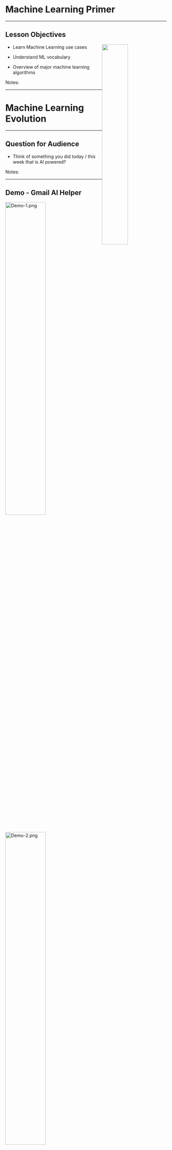 # Machine Learning Primer

---


## Lesson Objectives

<img src="../../assets/images/generic/3rd-party/terminator-2.png" style="width:40%;float:right;"><!-- {"left" : 5.3, "top" : 1.23, "height" : 3.54, "width" : 4.72} -->


 * Learn Machine Learning use cases

 * Understand ML vocabulary

 * Overview of major machine learning algorithms

Notes:




---

# Machine Learning Evolution

---

## Question for Audience

 * Think of something you did today / this week that is AI powered?

Notes:

---
## Demo - Gmail AI Helper

<img src="../../assets/images/deep-learning/3rd-party/Demo-1.png" alt="Demo-1.png" style="width:50%;"/><!-- {"left" : 0.1, "top" : 1.92, "height" : 2.82, "width" : 10.06} -->

<img src="../../assets/images/deep-learning/3rd-party/Demo-2.png" alt="Demo-2.png" style="width:50%;"/><!-- {"left" : 1.35, "top" : 4.48, "height" : 3.24, "width" : 7.56} -->




Notes:


---

## Why Machine Learning Matters?

<img src="../../assets/images/deep-learning/3rd-party/video-ml-basics-google.png" alt="video-ml-basics-google.png" style="width:60%;"/><!-- {"left" : 0.88, "top" : 1.34, "height" : 4.42, "width" : 8.49} -->


[Link](https://www.youtube.com/watch?v=HcqpanDadyQ)

Notes:

https://www.youtube.com/watch?v=HcqpanDadyQ

---

## Hype Cycle

 * **Question for the class:**  
   - Where do you think AI is in this cycle? :-)

<img src="../../assets/images/deep-learning/Gartner-Hype-Cycle.png" alt="Gartner-Hype-Cycle.png" style="background:white;width:55%;"/><!-- {"left" : 1.23, "top" : 2.93, "height" : 5.06, "width" : 7.8} -->


Notes:
- https://en.wikipedia.org/wiki/Hype_cycle

---

## What is  Machine Learning

* **"The field of study that gives computers the ability to learn without being explicitly programmed."**  
 -- Arthur Samuel

<img src="../../assets/images/people/Arthur-Samuel.png" alt="Arthur-Samuel.png" style="width:20%;float:right;"/><!-- {"left" : 7.41, "top" : 1.1, "height" : 3.71, "width" : 2.63} -->

* Example: Self-driving cars
    - Historical approach:  
    Write a massive program to instruct the car to handle all possible scenarios encountered while driving
        - This is immensely difficult

    - AI approach:  
        - Let AI learn by observing the scenery and your  reactions
        - Once it learnt enough, let the AI predict the next reaction for a scenary



Notes:


---

## Spam Detection - Traditional (Rule Based) Approach

* Here is an example of spam detection rule engine

* The rules are coded by developers

* There could be 100s of 1000s of rules!

```java

if (email.from_ip.one_of("ip1", "ip2", "ip3")) {
  result = "no-spam"
}
else if ( email.text.contains ("free loans", "cheap degrees"))
{
  result = "spam"
}

```
<!-- {"left" : 0, "top" : 2.81, "height" : 1.98, "width" : 10.25} -->

Notes:




---

## Spam Detection - AI Approach


 * Show the algorithm with spam and non-spam emails

 * Algorithm 'learns' which attributes are indicative of spam

 * Then algorithm predicts spam/no-spam on new email

<img src="../../assets/images/deep-learning/AI-Approach.png" alt="AI-Approach.png" style="width:55%;"/><!-- {"left" : 0.96, "top" : 3.83, "height" : 4.16, "width" : 8.33} -->


Notes:


---

## How is AI Different from Rule Based Systems

 * Rule based systems are static
    - They are programmed in
    - They don't learn from data

 * AI can learn from data
     - It gets better every day with more data it sees

<img src="../../assets/images/machine-learning/ML-vs-Rule-Based-Systems-2.png" alt="Rule-Based-Systems.png" style="width:55%;"/><!-- {"left" : 0.78, "top" : 4.13, "height" : 3.28, "width" : 8.7} -->


Notes:

---

## Machine Learning Use Cases

|       Finance       |         Healthcare        |        Retail       |        Manufacturing       |    Network & Security    |
|:-------------------:|:-------------------------:|:-------------------:|:--------------------------:|:------------------------:|
| Fraud Detection     | Diagnosis                 | Recommendations     | Identify defects           | Identify security breach |
| Algorithmic trading | Patient care              | Customer retentions | Fully automated assemblies | Facial recognition       |
| Credit Approvals    | Treatment recommendations |                     |                            |                          &nbsp;|

<!-- {"left" : 0.1, "top" : 1.17, "height" : 3.08, "width" : 10.05, "columnwidth" : [1.88, 2.14, 2.23, 1.94, 1.86]} -->

---

# A Brief History of AI

[AI-brief-history.md](AI-brief-history.md)

---

## AI Vocabulary

[AI-vocabulary.md](AI-vocabulary.md)

---

# Machine Learning vs. Deep Learning

[ML-vs-DL.md](ML-vs-DL.md)



---

## AI Software Eco System

|             | Machine Learning                        | Deep Learning                            |
|-------------|-----------------------------------------|------------------------------------------|
| Java        | - Weka <br/>- Mahout                    | - DeepLearning4J                         |
| Python      | - SciKit <br/>- (Numpy, Pandas)         | - Tensorflow <br/>- Theano <br/>- Caffe  |
| R           | - Many libraries                        | - Deepnet <br/>- Darch                   |
| Distributed | - H20 <br/>- Spark                      | - H20 <br/>- Spark                       |
| Cloud       | - AWS <br/>- Azure  <br/>- Google Cloud | - AWS  <br/>- Azure  <br/>- Google Cloud |

<!-- {"left" : 0.25, "top" : 1.25, "height" : 4.53, "width" : 9.75, "columnwidth" : [3.25, 3.25, 3.25]} -->


Notes:




---


## Machine Learning and Big Data

 * Until recently most of the machine learning is done on "single computer" (with lots of memory-100s of GBs)

 * Most R/Python/Java libraries are "single node based"

 * Now Big Data tools make it possible to run machine learning algorithms at massive scale-distributed across a cluster


<img src="../../assets/images/deep-learning/DL-cluster.png" style="width:70%;">

Notes:


---

## Machine Learning vs. Big Data

| Traditional ML                                 | ML on Big Data                               |
|------------------------------------------------|----------------------------------------------|
| All (or most) data fits into single machine    | Data is distributed across multiple machines |
| Data almost / always in memory                 | Memory is scarce                             |
| Optimized for heavy iterative computes         | Optimized for single pass computes           |
| Maintains state between stages                 | stateless                                    |
| CPU bound                                      | IO bound (disk / network).                   |
| GPU (Graphical Processing Unit) seldom engaged | GPUs are utilized increasingly               |            |

<!-- {"left" : 0.25, "top" : 1.48, "height" : 3.88, "width" : 9.75} -->



Notes:




---

## Tools for Scalable Machine Learning

<img src="../../assets/images/logos/spark-logo-1.png" style="width:20%;float:right;"><!-- {"left" : 7.64, "top" : 1.04, "height" : 1.3, "width" : 2.44} -->

 *  **Spark ML**
     - Runs on top of popular Spark framework
     - Massively scalable
     - Can use memory (caching) effectively for iterative algorithms
     - Language support: Scala, Java, Python, R

 *  **Cloud Vendors**
     - Ready to go algorithms
     - Visualization tools
     - Wizards to guide
     - Virtually 'unlimited' scale
     - [Amazon Machine Learning](https://aws.amazon.com/machine-learning/), Azure Machine Learning,  Google ML


 <img src="../../assets/images/deep-learning/3rd-party/amazon-logo.png" alt="amazon-logo.png" style="width:25%;"/> &nbsp; <!-- {"left" : 0.18, "top" : 7.52, "height" : 0.86, "width" : 3.74} --> <img src="../../assets/images/deep-learning/3rd-party/azure-logo.png" alt="azure-logo.png" style="width:25%;"/> &nbsp; <!-- {"left" : 4.03, "top" : 7.55, "height" : 0.8, "width" : 2.77} --> <img src="../../assets/images/deep-learning/3rd-party/google-cloud.png" alt="google-cloud.png" style="width:25%;"/> &nbsp; <!-- {"left" : 6.92, "top" : 7.6, "height" : 0.71, "width" : 3.15} -->




Notes:

* http://www.kdnuggets.com/2016/04/top-15-frameworks-machine-learning-experts.html
* http://www.infoworld.com/article/2853707/machine-learning/11-open-source-tools-machine-learning.html
* https://aws.amazon.com/machine-learning/


---


## Tools for Scalable Deep Learning

<img src="../../assets/images/logos/tensorflow-logo-1.png" style="width:20%;float:right;"/><!-- {"left" : 7.58, "top" : 1.07, "height" : 2.02, "width" : 2.37} -->

 *  **`TensorFlow`**
     - Based on "data flow graphs"
     - "Tensor" = batches of data
     - Language support: Python, C++
     - Run time: CPU, GPU

<br  clear="all"/>

<img src="../../assets/images/logos/bigdl-logo-1.png" style="width:25%;float:right;"/><!-- {"left" : 7.52, "top" : 4.71, "height" : 1.14, "width" : 2.48} -->

 *  **`Intel BigDL`**  

     - Deep learning library
     - Built on Apache Spark
     - Language support: Python, Scala


Notes:

* https://www.tensorflow.org/



---

# Machine Learning Algorithms

[ML-Algorithms.md](ML-Algorithms.md)

---
# Use Cases and Demos

<img src="../../assets/images/logos/uber-logo-1.png" style="width:15%;"/>  <!-- {"left" : 2.97, "top" : 7.55, "height" : 1.23, "width" : 1.69} -->    &nbsp; &nbsp;
 <img src="../../assets/images/logos/photobucket-logo-1.png" style="width:15%;"/>  <!-- {"left" : 5.29, "top" : 8.34, "height" : 0.44, "width" : 2.31} -->    &nbsp; &nbsp;
<img src="../../assets/images/logos/staples-logo.png" style="white;width:15%;"/>  <!-- {"left" : 8.29, "top" : 8.46, "height" : 0.34, "width" : 1.71} -->



---

## Use Case 1: Uber driver verification

- To increase passenger safety, Uber drivers have to verify their identity before accepting rides

- Uber uses [Microsoft Cognitive Services](https://azure.microsoft.com/en-us/services/cognitive-services/) to recognize 7 million+ drivers in milli seconds

- [Link](https://venturebeat.com/wp-content/uploads/2016/09/uberids.gif?resize=343%2C600&strip=all)

<img src="../../assets/images/logos/uber-logo-1.png" alt="XXX image missing" style="background:white;max-width:100%;" width="20%" />&nbsp;&nbsp;<!-- {"left" : 1.59, "top" : 4.9, "height" : 1.42, "width" : 1.95} --><img src="../../assets/images/deep-learning/3rd-party/uber-rides-2.jpg" alt="XXX image missing" style="background:white;max-width:100%;" width="30%" />&nbsp;&nbsp;<!-- {"left" : 3.91, "top" : 4.78, "height" : 1.64, "width" : 2.93} --><img src="../../assets/images/deep-learning/3rd-party/uber-rides-1.gif" alt="XXX image missing" style="background:white;max-width:100%;" width="15%" /><!-- {"left" : 7.19, "top" : 4.33, "height" : 2.56, "width" : 1.46} -->



---

## Use Case 2: Photobucket

- [Photobucket](http://photobucket.com/) is a image / video hosting service

- They want to identify and tag NSFW (Not Safe For Work) images and offensive images

- Previously, their human moderation team was only able to monitor about 1% of content

- Now AI system (Using [Clarify](https://www.clarifai.com/)), screens images and tags them properly.  
Illegal images (child pornography ..etc) are flagged for law enforcement

- [Link](https://blog.clarifai.com/how-photobucket-uses-image-recognition-to-protect-its-community-from-unwanted-content)

<img src="../../assets/images/logos/photobucket-logo-1.png" alt="XXX image missing" style="background:white;max-width:100%;" width="40%;"/> &nbsp; &nbsp; <!-- {"left" : 1.21, "top" : 6.23, "height" : 0.74, "width" : 3.9} --><img src="../../assets/images/logos/clarifai-logo.png" alt="XXX image missing" style="background:white;max-width:100%;" width="30%" /><!-- {"left" : 6.11, "top" : 6.29, "height" : 0.62, "width" : 2.93} -->


Notes:  
- https://blog.clarifai.com/how-photobucket-uses-image-recognition-to-protect-its-community-from-unwanted-content

---

## Clarifai Demo

- Go to: https://clarifai.com/demo

- Upload an image (or give a image URL)

- Examine the output.  
Have fun :-)

<img src="../../assets/images/deep-learning/3rd-party/clarifai-1.png" alt="XXX image missing" style="background:white;max-width:100%;" width="50%;"/><!-- {"left" : 1.83, "top" : 3.43, "height" : 4.21, "width" : 6.58} -->


Notes:  
https://clarifai.com/demo

---

## Wrap up & Any Questions?

## Review Questions


 * What is Machine Learning and how is it different from regular programming?

 * Name a few of Machine Learning use cases

 * How does Big Data help Machine Learning?

 * What is supervised learning? Unsupervised learning?

Notes:




---

## Further Reading


 * [Great AI Awakening](https://www.nytimes.com/2016/12/14/magazine/the-great-ai-awakening.html) - New York Times profile of on Google Brain and the people behind it

 * [Gentle Intro to Machine Learning](https://monkeylearn.com/blog/a-gentle-guide-to-machine-learning/)

 * [Machine Learning Basics](https://www.analyticsvidhya.com/blog/2015/06/machine-learning-basics/)

Notes:

* https://www.nytimes.com/2016/12/14/magazine/the-great-ai-awakening.html
* https://monkeylearn.com/blog/a-gentle-guide-to-machine-learning/
* https://www.analyticsvidhya.com/blog/2015/06/machine-learning-basics/

---

## Resources

* [Neural networks and deep learning](https://learning.oreilly.com/library/view/neural-networks-and/9781492037354/)  
by  Aurélien Géron (ISBN: 9781492037347)

* [Hands-on Machine Learning with Scikit-Learn, Keras, and TensorFlow, 2nd Edition](https://learning.oreilly.com/library/view/hands-on-machine-learning/9781492032632/)  
by  Aurélien Géron (ISBN: 9781492032649)

<img src="../../assets/images/books/book-9781492037347-neural-networks-and-deep-learning.jpeg" alt="keras book1" style="width:17%;"/>&nbsp;&nbsp;<!-- {"left" : 2.78, "top" : 4.55, "height" : 3.15, "width" : 2.09} -->
<img src="../../assets/images/books/book-9781492034841-practical-deep-learning-for-cloud-and-mobile.jpg" alt="keras book4" style="width:19.5%;"/><!-- {"left" : 5.18, "top" : 4.55, "height" : 3.15, "width" : 2.4} -->

---

## Resources

* [Deep Learning](https://learning.oreilly.com/library/view/deep-learning/9781491924570/)  
by by Adam Gibson, Josh Patterson(ISBN: 9781491914250)

* [Practical Deep Learning for Cloud and Mobile](https://learning.oreilly.com/library/view/practical-deep-learning/9781492034858/)  
by Meher Kasam, Siddha Ganju, Anirudh Koul (ISBN: 9781492034841)


<img src="../../assets/images/books/book-9781491914250-deep-learning.jpeg" alt="keras book1" style="width:20%;"/>&nbsp;&nbsp;<!-- {"left" : 2.71, "top" : 4.53, "height" : 3.02, "width" : 2.3} -->
<img src="../../assets/images/books/book-9781492034841-practical-deep-learning-for-cloud-and-mobile.jpg" alt="keras book4" style="width:20%;"/><!-- {"left" : 5.27, "top" : 4.53, "height" : 3.02, "width" : 2.31} -->
